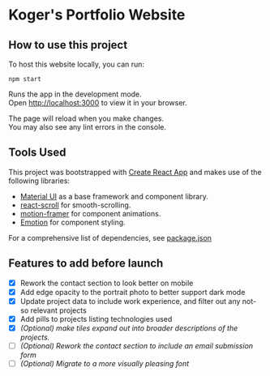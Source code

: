 # Koger's Portfolio Website 

## How to use this project

To host this website locally, you can run:

`npm start`

Runs the app in the development mode.\
Open [http://localhost:3000](http://localhost:3000) to view it in your browser.

The page will reload when you make changes.\
You may also see any lint errors in the console.

## Tools Used

This project was bootstrapped with [Create React App](https://github.com/facebook/create-react-app) and makes use of the following libraries:
* [Material UI](https://mui.com) as a base framework and component library.
* [react-scroll]() for smooth-scrolling.
* [motion-framer](https://www.framer.com/motion/) for component animations.
* [Emotion](https://emotion.sh/docs/styled) for component styling.

For a comprehensive list of dependencies, see [package.json](./package.json)

## Features to add before launch

- [x] Rework the contact section to look better on mobile
- [x] Add edge opacity to the portrait photo to better support dark mode
- [x] Update project data to include work experience, and filter out any not-so relevant projects
- [x] Add pills to projects listing technologies used
- [x] *(Optional) make tiles expand out into broader descriptions of the projects.*
- [ ] *(Optional) Rework the contact section to include an email submission form*
- [ ] *(Optional) Migrate to a more visually pleasing font*